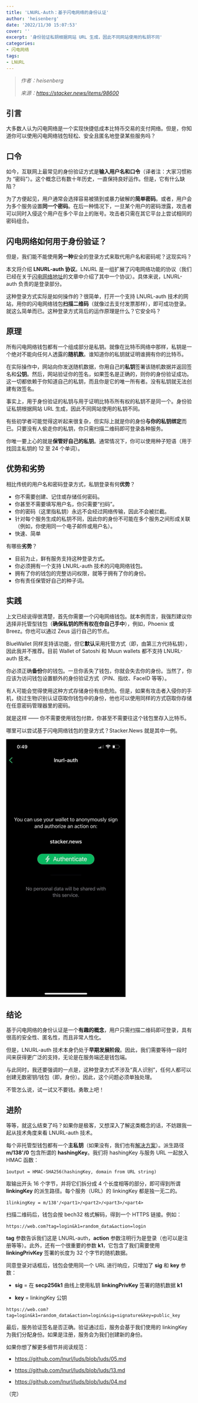 ```yaml
---
title: 'LNURL-Auth：基于闪电网络的身份认证'
author: 'heisenberg'
date: '2022/11/30 15:07:53'
cover: ''
excerpt: '身份验证私钥根据网站 URL 生成，因此不同网站使用的私钥不同'
categories:
- 闪电网络
tags:
- LNURL
---
```



> *作者：heisenberg*
> 
> *来源：<https://stacker.news/items/98600>*



## 引言

大多数人认为闪电网络是一个实现快捷低成本比特币交易的支付网络。但是，你知道你可以使用闪电网络钱包轻松、安全且匿名地登录某些服务吗？

## 口令

如今，互联网上最常见的身份验证方式是**输入用户名和口令**（译者注：大家习惯称为 “密码”）。这个概念已有数十年历史，一直保持良好运作。但是，它有什么缺陷？

为了方便起见，用户通常会选择容易被猜到或暴力破解的**简单密码**。或者，用户会为多个服务设置**同一个密码**。在后一种情况下，一旦某个用户的密码泄露，攻击者可以同时入侵这个用户在多个平台上的账号。攻击者只需在其它平台上尝试相同的密码组合。

## 闪电网络如何用于身份验证？

但是，我们能不能使用**另一种**安全的登录方式来取代用户名和密码呢？这现实吗？

本文将介绍 **LNURL-auth 协议**。LNURL 是一组扩展了闪电网络功能的协议（我们已经在关于[闪电网络地址](https://stacker.news/items/65872)的文章中介绍了其中一个协议）。具体来说，LNURL-auth 负责的是登录部分。

这种登录方式实际是如何操作的？很简单，打开一个支持 LNURL-auth 技术的网站，用你的闪电网络钱包**扫描二维码**（就像过去支付发票那样），即可成功登录。就这么简单而已。这种登录方式背后的运作原理是什么？它安全吗？

## 原理

所有闪电网络钱包都有一个组成部分是私钥。就像在比特币网络中那样，私钥是一个绝对不能向任何人透露的**随机数**。谁知道你的私钥就证明谁拥有你的比特币。

在实际操作中，网站向你发送随机数据，你用自己的**私钥**签署该随机数据并返回签名和**公钥**。然后，网站验证你的签名，如果签名是正确的，则你的身份验证成功。这一切都依赖于你知道自己的私钥，而且你是它的唯一所有者。没有私钥就无法创建有效签名。

事实上，用于身份验证的私钥与用于证明比特币所有权的私钥不是同一个。身份验证私钥根据网站 URL 生成，因此不同网站使用的私钥不同。

有些初学者可能觉得这听起来很复杂，但实际上就是你的身份**与你的私钥绑定**而已。只要没有人偷走你的私钥，你只需扫描二维码即可登录各种服务。

你唯一要上心的就是**保管好自己的私钥**。通常情况下，你可以使用种子短语（用于找回主私钥的 12 至 24 个单词）。

## 优势和劣势

相比传统的用户名和密码登录方式，私钥登录有何**优势**？

- 你不需要创建、记住或存储任何密码。
- 你甚至不需要填写用户名，你只需要“扫码”。
- 你的密码（这里指私钥）永远不会经过网络传输，因此不会被拦截。
- 针对每个服务生成的私钥不同，因此你的身份不可能在多个服务之间形成关联（例如，你使用同一个电子邮件或用户名）。
- 快速、简单

有哪些**劣势**？

- 目前为止，鲜有服务支持这种登录方式。
- 你必须拥有一个支持 LNURL-auth 技术的闪电网络钱包。
- 拥有了你的钱包的完整访问权限，就等于拥有了你的身份。
- 你有责任保管好自己的种子词。

## 实践

上文已经说得很清楚，首先你需要一个闪电网络钱包。就本例而言，我强烈建议你选择非托管型钱包（**确保私钥的所有权在你自己手中**），例如，Phoenix 或 Breez。你也可以通过 Zeus 运行自己的节点。

BlueWallet 同样支持该功能，但它**默认**采用托管方式（即，由第三方代持私钥），因此我并不推荐。目前 Wallet of Satoshi 和 Muun wallets 都不支持 LNURL-auth 技术。

你必须正确**备份**你的钱包。一旦你丢失了钱包，你就会失去你的身份。当然了，你应该为访问钱包设置额外的身份验证方式（PIN、指纹、FaceID 等等）。

有人可能会觉得使用这种方式存储身份有些危险。但是，如果有攻击者入侵你的手机，绕过生物识别认证窃取你钱包中的身份，他也可以使用同样的方式窃取你存储在任意密码管理器里的密码。

就是这样 —— 你不需要使用钱包付款，你甚至不需要往这个钱包里存入比特币。

哪里可以尝试基于闪电网络钱包的登录方式？Stacker.News 就是其中一例。

![LNURL-auth](../images/lightning-authentication-lnurl-auth/rl_auth.png)

## 结论

基于闪电网络的身份认证是一个**有趣的概念**，用户只需扫描二维码即可登录，具有很高的安全性、匿名性，而且非常人性化。

但是，LNURL-auth 技术本身仍处于**早期发展阶段**。因此，我们需要等待一段时间来获得更广泛的支持，无论是在服务端还是钱包端。

与此同时，我还要强调的一点是，这种登录方式不涉及“真人识别”，任何人都可以创建无数密钥/钱包（即，身份）。因此，这个问题必须单独处理。

不管怎么说，试一试又不要钱。勇敢上吧！

## 进阶

等等，就这么结束了吗？如果你是极客，又想深入了解这类概念的话，不妨跟我一起从技术角度来看 LNURL-auth 技术。

每个非托管型钱包都有一个**主私钥**（如果没有，我们也有[解决方案](https://github.com/lnurl/luds/blob/luds/13.md)）。派生路径 **m/138'/0** 包含所谓的 **hashingKey**。我们将 hashingKey 与服务 URL 一起放入 HMAC 函数：

```
1output = HMAC-SHA256(hashingKey, domain from URL string)
```

取输出开头 16 个字节，并将它们拆分成 4 个长度相等的部分，即可得到所谓 **linkingKey** 的派生路径。每个服务（URL）的 linkingKey 都是独一无二的。

```
1linkingKey = m/138'/<part1>/<part2>/<part3>/<part4>
```

扫描二维码后，钱包会按 bech32 格式解码，得到一个 HTTPS 链接。例如：

```
https://web.com?tag=login&k1=random_data&action=login
```

**tag** 参数告诉我们这是 LNURL-auth，**action** 参数注明行为是登录（也可以是注册等等）。此外，还有一个很重要的参数 **k1**，它包含了我们需要使用 **linkingPrivKey** 签署的长度为 32 个字节的随机数据。

同意登录对话框后，钱包会使用同一个 URL 进行响应，只增加了 **sig** 和 **key** 参数：

- **sig** = 在 **secp256k1** 曲线上使用私钥 **linkingPrivKey** 签署的随机数据 **k1**

- **key** = linkingKey 公钥

```
https://web.com?tag=login&k1=random_data&action=login&sig=signature&key=public_key
```

最后，服务验证签名是否正确。验证通过后，服务会基于我们使用的 linkingKey 为我们分配身份。如果是注册，服务会为我们创建新的身份。

如果你想了解更多细节并阅读规范：

- https://github.com/lnurl/luds/blob/luds/05.md

- https://github.com/lnurl/luds/blob/luds/13.md

- https://github.com/lnurl/luds/blob/luds/04.md

（完）
